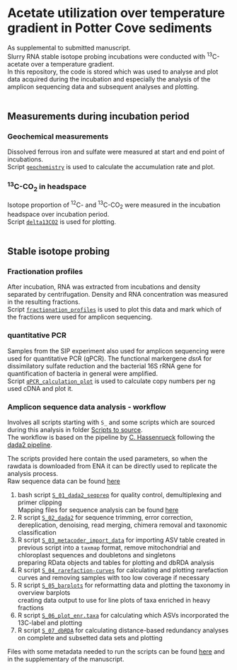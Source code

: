 # Acetate utilization over temperature gradient in Potter Cove sediments
As supplemental to submitted manuscript.\
Slurry RNA stable isotope probing incubations were conducted with <sup>13</sup>C-acetate over a temperature gradient.\
In this repository, the code is stored which was used to analyse and plot data acquired during the incubation and especially the analysis of the amplicon sequencing data and subsequent analyses and plotting.
<br/><br/>
## Measurements during incubation period
### Geochemical measurements
Dissolved ferrous iron and sulfate were measured at start and end point of incubations.\
Script [`geochemistry`](geochemistry.R) is used to calculate the accumulation rate and plot.

### <sup>13</sup>C-CO<sub>2</sub> in headspace
Isotope proportion of <sup>12</sup>C- and <sup>13</sup>C-CO<sub>2</sub> were measured in the incubation headspace over incubation period.\
Script [`delta13CO2`](delta13CO2.R) is used for plotting.
<br/><br/>
## Stable isotope probing
### Fractionation profiles
After incubation, RNA was extracted from incubations and density separated by centrifugation. Density and RNA concentration was measured in the resulting fractions.\
Script [`fractionation_profiles`](fractionation_profiles.R) is used to plot this data and mark which of the fractions were used for amplicon sequencing.

### quantitative PCR
Samples from the SIP experiment also used for amplicon sequencing were used for quantitative PCR (qPCR). 
The functional markergene *dsrA* for dissimilatory sulfate reduction and the bacterial 16S rRNA gene for quantification of bacteria in general were amplified.\
Script [`qPCR_calculation_plot`](qPCR_calculation_plot.R) is used to calculate copy numbers per ng used cDNA and plot it.

### Amplicon sequence data analysis - workflow
Involves all scripts starting with `S_` and some scripts which are sourced during this analysis in folder [Scripts to source](Scripts_to_source). \
The workflow is based on the pipeline by [C. Hassenrueck](http://doi.io-warnemuende.de/10.12754/misc-2022-0002) following the [dada2 pipeline](https://benjjneb.github.io/dada2/index.html).

The scripts provided here contain the used parameters, so when the rawdata is downloaded from ENA it can be directly used to replicate the analysis process.\
Raw sequence data can be found [here](https://www.ebi.ac.uk/ena/browser/view/PRJEB82428)

1. bash script [`S_01_dada2_seqprep`](S_01_dada2_seqprep.bash) for quality control, demultiplexing and primer clipping \
Mapping files for sequence analysis can be found [here](small_data)
2. R script [`S_02_dada2`](S_02_dada2.R) for sequence trimming, error correction, dereplication, denoising,  read merging, chimera removal and taxonomic classification
3. R script [`S_03_metacoder_import_data`](S_03_metacoder_import_data.R) for importing ASV table created in previous script into a `taxmap` format, remove mitochondrial and chloroplast sequences and doubletons and singletons\
   preparing RData objects and tables for plotting and dbRDA analysis
4. R script [`S_04_rarefaction-curves`](S_04_rarefaction-curves.R) for calculating and plotting rarefaction curves and removing samples with too low coverage if necessary
5. R script [`S_05_barplots`](S_05_barplots.R) for reformatting data and plotting the taxonomy in overview barplots\
   creating data output to use for line plots of taxa enriched in heavy fractions
6. R script [`S_06_plot_enr.taxa`](S_06_plot_enr.taxa.R) for calculating which ASVs incorporated the 13C-label and plotting
7. R script [`S_07_dbRDA`](S_07_dbRDA.R) for calculating distance-based redundancy analyses on complete and subsetted data sets and plotting

Files with some metadata needed to run the scripts can be found [here](small_data) and in the supplementary of the manuscript.

